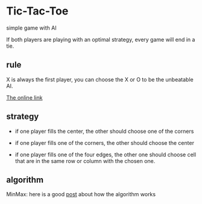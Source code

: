 Tic-Tac-Toe
===========

simple game with AI

If both players are playing with an optimal strategy, every game will end in a tie.


rule
----

X is always the first player, you can choose the X or O to be the unbeatable AI.

[The online link](http://daniel-xu.github.io/Tic-Tac-Toe/)

strategy
--------

* if one player fills the center, the other should choose one of the corners 

* if one player fills one of the corners, the other should choose the center

* if one player fills one of the four edges, the other one should choose cell that are in the same row or column with the chosen one.  


algorithm
---------

MinMax: here is a good [post](http://www.neverstopbuilding.com/minimax) about how the algorithm works
